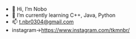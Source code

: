 - 👋 Hi, I’m Nobo
- 🌱 I’m currently learning C++, Java, Python
- 📫 t.nbr0304@gmail.com
- instagram->https://www.instagram.com/tkmnbr/
<!---
tkmnbr/tkmnbr is a ✨ special ✨ repository because its `README.md` (this file) appears on your GitHub profile.
You can click the Preview link to take a look at your changes.
--->
